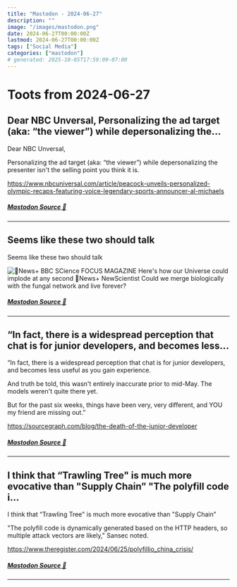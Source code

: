 ```yaml
---
title: "Mastodon - 2024-06-27"
description: ""
image: "/images/mastodon.png"
date: 2024-06-27T00:00:00Z
lastmod: 2024-06-27T00:00:00Z
tags: ["Social Media"]
categories: ["mastodon"]
# generated: 2025-10-05T17:59:09-07:00
---
```


# Toots from 2024-06-27

## Dear NBC Unversal,  Personalizing the ad target (aka: “the viewer”) while depersonalizing the...

Dear NBC Unversal,

Personalizing the ad target (aka: “the viewer”) while depersonalizing the presenter isn't the selling point you think it is.

<https://www.nbcuniversal.com/article/peacock-unveils-personalized-olympic-recaps-featuring-voice-legendary-sports-announcer-al-michaels>

##### [Mastodon Source 🐘](https://hachyderm.io/@mweagle/112690914945249684)

---

## Seems like these two should talk

Seems like these two should talk

![News+
BBC SCience FOCUS MAGAZINE
Here's how our Universe
could implode at any
second
News+
NewScientist
Could we merge
biologically with the
fungal network and live
forever?](/mastodon/media/0db9f98fa0074d5e.jpeg)

##### [Mastodon Source 🐘](https://hachyderm.io/@mweagle/112687148314763286)

---

## “In fact, there is a widespread perception that chat is for junior developers, and becomes less...

“In fact, there is a widespread perception that chat is for junior developers, and becomes less useful as you gain experience.

And truth be told, this wasn't entirely inaccurate prior to mid-May. The models weren't quite there yet.

But for the past six weeks, things have been very, very different, and YOU my friend are missing out.”

<https://sourcegraph.com/blog/the-death-of-the-junior-developer>

##### [Mastodon Source 🐘](https://hachyderm.io/@mweagle/112686534605175437)

---

## I think that “Trawling Tree" is much more evocative than "Supply Chain”  "The polyfill code i...

I think that “Trawling Tree" is much more evocative than "Supply Chain”

"The polyfill code is dynamically generated based on the HTTP headers, so multiple attack vectors are likely," Sansec noted.

<https://www.theregister.com/2024/06/25/polyfillio_china_crisis/>

##### [Mastodon Source 🐘](https://hachyderm.io/@mweagle/112685865576148430)

---

